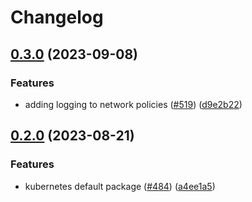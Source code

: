 # Changelog

## [0.3.0](https://github.com/GoogleCloudPlatform/pubsec-declarative-toolkit/compare/solutions/gke/kubernetes/cluster-defaults/0.2.0...solutions/gke/kubernetes/cluster-defaults/0.3.0) (2023-09-08)


### Features

* adding logging to network policies ([#519](https://github.com/GoogleCloudPlatform/pubsec-declarative-toolkit/issues/519)) ([d9e2b22](https://github.com/GoogleCloudPlatform/pubsec-declarative-toolkit/commit/d9e2b2296b3693b9c442e50026f25dfbc3c473dd))

## [0.2.0](https://github.com/GoogleCloudPlatform/pubsec-declarative-toolkit/compare/solutions/gke/kubernetes/cluster-defaults-v0.1.0...solutions/gke/kubernetes/cluster-defaults/0.2.0) (2023-08-21)


### Features

* kubernetes default package ([#484](https://github.com/GoogleCloudPlatform/pubsec-declarative-toolkit/issues/484)) ([a4ee1a5](https://github.com/GoogleCloudPlatform/pubsec-declarative-toolkit/commit/a4ee1a55e76cca0b867e54dfed68215bbbe545e6))
